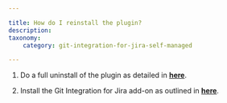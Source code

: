 ```yaml
---

title: How do I reinstall the plugin?
description:
taxonomy:
    category: git-integration-for-jira-self-managed

---
```

1.  Do a full uninstall of the plugin as detailed in [**here**](/git-integration-for-jira-self-managed/how-do-i-uninstall-the-git-integration-for-jira-app-and-delete-its-data-gij-self-managed).

2.  Install the Git Integration for Jira add-on as outlined in [**here**](/git-integration-for-jira-self-managed/installation-gij-self-managed).

